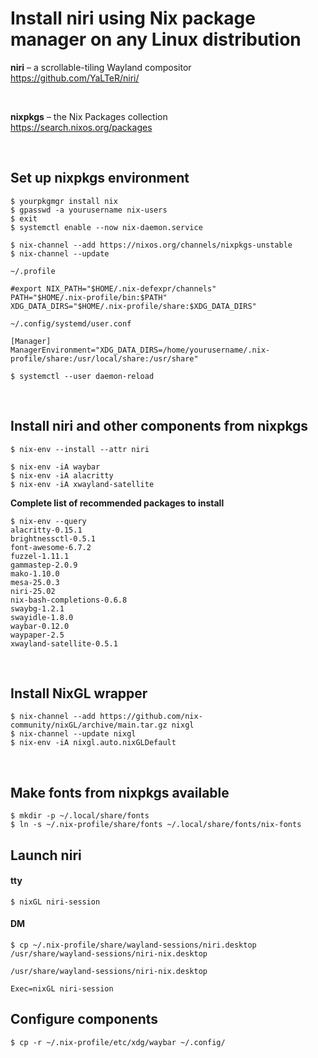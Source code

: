 # Install niri using Nix package manager on any Linux distribution

**niri** – a scrollable-tiling Wayland compositor<br>
https://github.com/YaLTeR/niri/

<br>

**nixpkgs** – the Nix Packages collection<br>
https://search.nixos.org/packages

<br>

## Set up nixpkgs environment

```
$ yourpkgmgr install nix
$ gpasswd -a yourusername nix-users
$ exit
$ systemctl enable --now nix-daemon.service
```

```
$ nix-channel --add https://nixos.org/channels/nixpkgs-unstable
$ nix-channel --update
```

`~/.profile`
```
#export NIX_PATH="$HOME/.nix-defexpr/channels"
PATH="$HOME/.nix-profile/bin:$PATH"
XDG_DATA_DIRS="$HOME/.nix-profile/share:$XDG_DATA_DIRS"
```

`~/.config/systemd/user.conf`
```
[Manager]
ManagerEnvironment="XDG_DATA_DIRS=/home/yourusername/.nix-profile/share:/usr/local/share:/usr/share"
```
```
$ systemctl --user daemon-reload
```

<br>

## Install niri and other components from nixpkgs

```
$ nix-env --install --attr niri
```
```
$ nix-env -iA waybar
$ nix-env -iA alacritty
$ nix-env -iA xwayland-satellite
```

**Complete list of recommended packages to install**

```
$ nix-env --query
alacritty-0.15.1
brightnessctl-0.5.1
font-awesome-6.7.2
fuzzel-1.11.1
gammastep-2.0.9
mako-1.10.0
mesa-25.0.3
niri-25.02
nix-bash-completions-0.6.8
swaybg-1.2.1
swayidle-1.8.0
waybar-0.12.0
waypaper-2.5
xwayland-satellite-0.5.1
```

<br>

## Install NixGL wrapper

```
$ nix-channel --add https://github.com/nix-community/nixGL/archive/main.tar.gz nixgl
$ nix-channel --update nixgl
$ nix-env -iA nixgl.auto.nixGLDefault
```

<br>

## Make fonts from nixpkgs available

```
$ mkdir -p ~/.local/share/fonts
$ ln -s ~/.nix-profile/share/fonts ~/.local/share/fonts/nix-fonts
```

## Launch niri

#### tty
```
$ nixGL niri-session
```

#### DM
```
$ cp ~/.nix-profile/share/wayland-sessions/niri.desktop /usr/share/wayland-sessions/niri-nix.desktop
```
`/usr/share/wayland-sessions/niri-nix.desktop`
```
Exec=nixGL niri-session
```

## Configure components

```
$ cp -r ~/.nix-profile/etc/xdg/waybar ~/.config/
```
